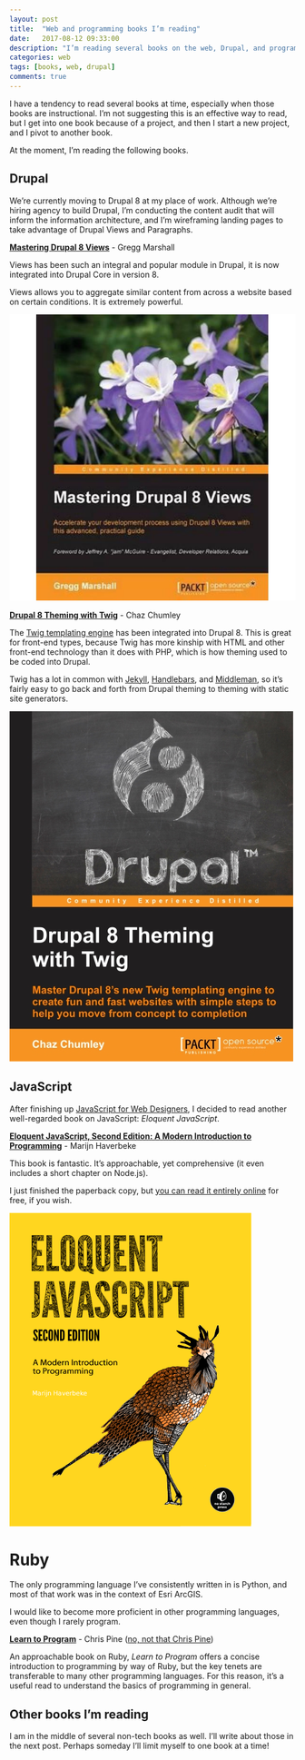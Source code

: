 ```yaml
---
layout: post
title:  "Web and programming books I’m reading"
date:   2017-08-12 09:33:00
description: "I’m reading several books on the web, Drupal, and programming."
categories: web
tags: [books, web, drupal]
comments: true
---
```

  
I have a tendency to read several books at time, especially when those books are instructional. I’m not suggesting this is an effective way to read, but I get into one book because of a project, and then I start a new project, and I pivot to another book. 

At the moment, I’m reading the following books.

## Drupal

We’re currently moving to Drupal 8 at my place of work. Although we’re hiring agency to build Drupal, I’m conducting the content audit that will inform the information architecture, and I’m wireframing landing pages to take advantage of Drupal Views and Paragraphs.

[**Mastering Drupal 8 Views**](https://www.packtpub.com/web-development/mastering-drupal-8-views) - Gregg Marshall

Views has been such an integral and popular module in Drupal, it is now integrated into Drupal Core in version 8.

Views allows you to aggregate similar content from across a website based on certain conditions. It is extremely powerful.

![Mastering Drupal 8 Views](../assets/images/mastering-drupal-8-views.jpg)

[**Drupal 8 Theming with Twig**](https://www.packtpub.com/web-development/drupal-8-theming-twig) - Chaz Chumley

The [Twig templating engine](https://twig.symfony.com/) has been integrated into Drupal 8. This is great for front-end types, because Twig has more kinship with HTML and other front-end technology than it does with PHP, which is how theming used to be coded into Drupal.

Twig has a lot in common with [Jekyll](https://jekyllrb.com/), [Handlebars](http://handlebarsjs.com/), and [Middleman](https://middlemanapp.com/), so it’s fairly easy to go back and forth from Drupal theming to theming with static site generators.

![Drupal 8 Theming with Twig](../assets/images/drupal-twig.jpg)

## JavaScript

After finishing up [JavaScript for Web Designers](https://abookapart.com/products/javascript-for-web-designers), I decided to read another well-regarded book on JavaScript: *Eloquent JavaScript*.

[**Eloquent JavaScript, Second Edition: A Modern Introduction to Programming**](http://eloquentjavascript.net/) - Marijn Haverbeke

This book is fantastic. It’s approachable, yet comprehensive (it even includes a short chapter on Node.js). 

I just finished the paperback copy, but [you can read it entirely online](http://eloquentjavascript.net/) for free, if you wish.

![Eloquent JavaScript](../assets/images/eloqent-javascript.png)

# Ruby

The only programming language I’ve consistently written in is Python, and most of that work was in the context of Esri ArcGIS. 

I would like to become more proficient in other programming languages, even though I rarely program.

[**Learn to Program**](https://pine.fm/LearnToProgram) - Chris Pine ([no, not that Chris Pine](http://www.imdb.com/name/nm1517976/))

An approachable book on Ruby, *Learn to Program* offers a concise introduction to programming by way of Ruby, but the key tenets are transferable to many other programming languages. For this reason, it’s a useful read to understand the basics of programming in general.

## Other books I’m reading

I am in the middle of several non-tech books as well. I’ll write about those in the next post. Perhaps someday I’ll limit myself to one book at a time!